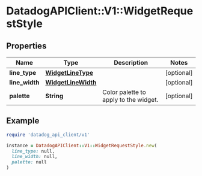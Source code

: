 # DatadogAPIClient::V1::WidgetRequestStyle

## Properties

| Name           | Type                                      | Description                           | Notes      |
| -------------- | ----------------------------------------- | ------------------------------------- | ---------- |
| **line_type**  | [**WidgetLineType**](WidgetLineType.md)   |                                       | [optional] |
| **line_width** | [**WidgetLineWidth**](WidgetLineWidth.md) |                                       | [optional] |
| **palette**    | **String**                                | Color palette to apply to the widget. | [optional] |

## Example

```ruby
require 'datadog_api_client/v1'

instance = DatadogAPIClient::V1::WidgetRequestStyle.new(
  line_type: null,
  line_width: null,
  palette: null
)
```
